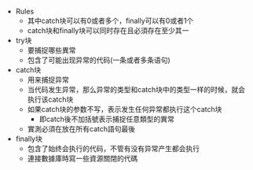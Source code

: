 ﻿- Rules
	- 其中catch块可以有0或者多个，finally可以有0或者1个
	- catch块和finally块可以同时存在且必須存在至少其一
- try块
	- 要捕捉哪些異常
	- 包含了可能出现异常的代码(一条或者多条语句)
- catch块
    - 用来捕捉异常
	- 当代码发生异常，那么异常的类型和catch块中的类型一样的时候，就会执行该catch块
	- 如果catch块的参数不写，表示发生任何异常都执行这个catch块
		- 即catch後不加括號表示捕捉任意類型的異常
	- 實測必須在放在所有catch語句最後
- finally块
	- 包含了始终会执⾏的代码，不管有没有异常产生都会执行
	- 連接數據庫時寫一些資源關閉的代碼